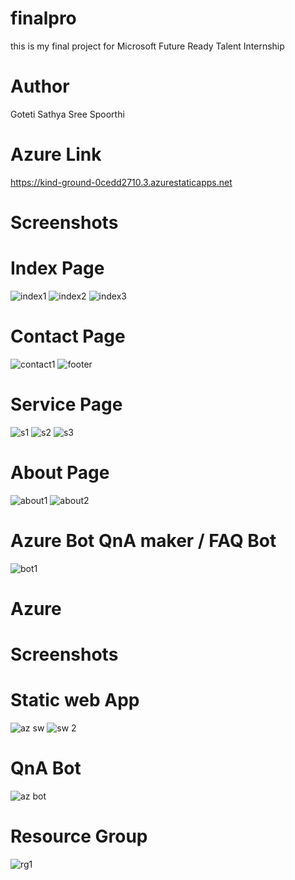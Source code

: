 # finalpro
this is my final project for Microsoft Future Ready Talent Internship
# Author
Goteti Sathya Sree Spoorthi

# Azure Link 
https://kind-ground-0cedd2710.3.azurestaticapps.net
# Screenshots
# Index Page
![index1](https://github.com/spoorthiGoteti/finalpro/assets/128583755/5e6a1923-21e7-44a5-97c5-7797bd0807eb)
![index2](https://github.com/spoorthiGoteti/finalpro/assets/128583755/165b2b51-081f-417c-a7a4-50a4fd9311ef)
![index3](https://github.com/spoorthiGoteti/finalpro/assets/128583755/aaecd76c-7e0d-47a0-a120-6c9d247ca70c)

# Contact Page
![contact1](https://github.com/spoorthiGoteti/finalpro/assets/128583755/5bb30211-b56b-4b7d-a830-30a308919296)
![footer](https://github.com/spoorthiGoteti/finalpro/assets/128583755/be010988-e03a-4779-9d57-edcf3593eb5c)

# Service Page
![s1](https://github.com/spoorthiGoteti/finalpro/assets/128583755/50542cfb-3538-439e-8b3e-7bad9144c37d)
![s2](https://github.com/spoorthiGoteti/finalpro/assets/128583755/11e6488c-886d-4cd8-9821-080e2abb7c00)
![s3](https://github.com/spoorthiGoteti/finalpro/assets/128583755/e502fd54-6612-404b-9b48-9e00d126ff05)

# About Page
![about1](https://github.com/spoorthiGoteti/finalpro/assets/128583755/3870ebec-4c33-4874-89e3-3dd5f78f9d39)
![about2](https://github.com/spoorthiGoteti/finalpro/assets/128583755/134c5a67-d077-438c-9b85-3e786288ca90)

# Azure Bot QnA maker / FAQ Bot
![bot1](https://github.com/spoorthiGoteti/finalpro/assets/128583755/05bc36d5-0254-461e-b6e0-a2cbdae89eb3)

# Azure
# Screenshots
# Static web App
![az sw](https://github.com/spoorthiGoteti/finalpro/assets/128583755/65c01b76-ae84-4073-8caf-589ce3b84899)
![sw 2](https://github.com/spoorthiGoteti/finalpro/assets/128583755/7d0a535f-a1a9-417a-bb5e-19c872fd37f0)

# QnA Bot 
![az bot](https://github.com/spoorthiGoteti/finalpro/assets/128583755/ae7caa7a-8129-448c-a6bf-58c762d1c261)

# Resource Group
![rg1](https://github.com/spoorthiGoteti/finalpro/assets/128583755/bfb19101-389f-4d48-aed7-0ac62c338b2f)



